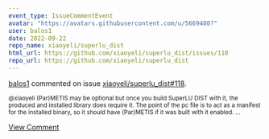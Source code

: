 ```yaml
---
event_type: IssueCommentEvent
avatar: "https://avatars.githubusercontent.com/u/5669480?"
user: balos1
date: 2022-09-22
repo_name: xiaoyeli/superlu_dist
html_url: https://github.com/xiaoyeli/superlu_dist/issues/118
repo_url: https://github.com/xiaoyeli/superlu_dist
---
```


<a href='https://github.com/balos1' target='_blank'>balos1</a> commented on issue <a href='https://github.com/xiaoyeli/superlu_dist/issues/118' target='_blank'>xiaoyeli/superlu_dist#118</a>.

<small>@xiaoyeli (Par)METIS may be optional but once you build SuperLU DIST with it, the produced and installed library does require it. The point of the pc file is to act as a manifest for the installed binary, so it should have (Par)METIS if it was built with it enabled. ...</small>

<a href='https://github.com/xiaoyeli/superlu_dist/issues/118' target='_blank'>View Comment</a>